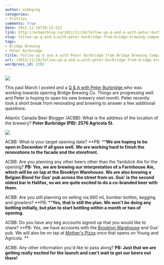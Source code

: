 ```yaml
---
author: acbbgreg
categories:
- Profiles
comments: true
date: 2012-11-16T10:12:21Z
link: http://acbeerblog.ca/2012/11/16/follow-up-q-and-a-with-peter-burbridge-from-bridge-brewing-company/
slug: follow-up-q-and-a-with-peter-burbridge-from-bridge-brewing-company
tags:
- Bridge Brewing
- Peter Burbridge
title: Follow up Q and A with Peter Burbridge from Bridge Brewing Company
url: /2012/11/16/follow-up-q-and-a-with-peter-burbridge-from-bridge-brewing-company/
wordpress_id: 2202
---
```


[![](http://acbeerblog.ca/wp-content/uploads/2012/11/bridge-brewing.jpg)](http://acbeerblog.ca/wp-content/uploads/2012/11/bridge-brewing.jpg)

This past March I posted and a [Q & A with Peter Burbridge ](http://atlanticcanadabeerblog.wordpress.com/2012/03/19/q-a-with-peter-burbridge-from-bridge-brewing-company/)who was working towards opening Bridge Brewing Co.  Things are progressing well and Peter is hoping to open his new brewery next month.  Peter recently took a short break from renovating and brewing to answer a few additional questions:

Atlantic Canada Beer Blogger (ACBB): What is the address of the location of the brewery?
**Peter Burbridge (PB): 2576 Agricola St.**


[![](http://acbeerblog.ca/wp-content/uploads/2012/11/bridge21.jpg?w=768)](http://acbeerblog.ca/wp-content/uploads/2012/11/bridge21.jpg)

ACBB: What is your target opening date?
**PB: ****We are hoping to be open in December if all goes well.  We are working hard to finish the renovations to the facade and the storefront.**

ACBB: Are you planning any other beers other than the Yardstick Ale for the opening?
**PB:  Yes, we are brewing our interpretation of a Farmhouse Ale, which will be on tap at the Brooklyn Warehouse.  We are also brewing a Belgian Blond for Gus' pub across the street from us. Gus' is the second oldest bar in Halifax, so we are quite excited to do a co-branded beer with them.**


ACBB: Are you still planning on selling via 660 mL bomber bottles, kegging and growlers?
**PB:  ****Yes, that is still the plan.  We won't be doing any bottling initially, but plan to start bottling within a month or two of opening.**

ACBB: Do you have any keg accounts signed up that you would like to share?
**PB:  Yes, we have accounts with the [Brooklyn Warehouse](http://www.brooklynwarehouse.ca/BWSite.Nov.1.a.12/Home.html) and Gus' pub.  We will also be on tap at [ Mother's Pizza](http://www.motherspizzacanada.com/) once that opens on Young and Agricola.  **

ACBB: Any other information you'd like to pass along?
**PB: Just that we are getting really excited for the launch and can't wait to get our beers out there!**
